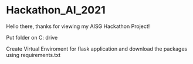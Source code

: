# Hackathon_AI_2021
Hello there, thanks for viewing my AISG Hackathon Project!

Put folder on C: drive

Create Virtual Enviroment for flask application and download the packages using requirements.txt



